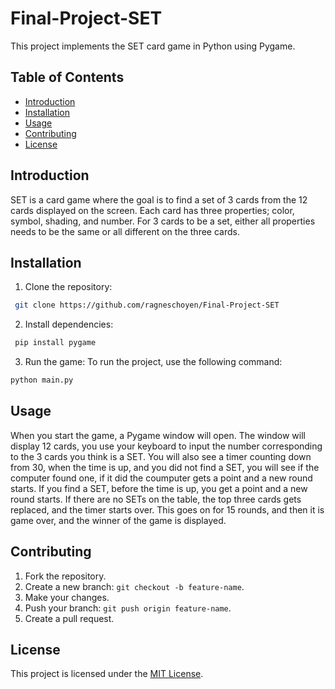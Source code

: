 # Final-Project-SET
This project implements the SET card game in Python using Pygame. 

## Table of Contents
- [Introduction](#introduction)
- [Installation](#installation)
- [Usage](#usage)
- [Contributing](#contributing)
- [License](#license)

## Introduction
SET is a card game where the goal is to find a set of 3 cards from the 12 cards displayed on the screen. Each card has three properties; color, symbol, shading, and number. For 3 cards to be a set, either all properties needs to be the same or all different on the three cards. 

## Installation
1. Clone the repository:
```bash
 git clone https://github.com/ragneschoyen/Final-Project-SET
```

2. Install dependencies:
```bash
 pip install pygame
 ```

3. Run the game:
To run the project, use the following command:
```bash
python main.py
```

## Usage
When you start the game, a Pygame window will open. The window will display 12 cards, you use your keyboard to input the number corresponding to the 3 cards you think is a SET. You will also see a timer counting down from 30, when the time is up, and you did not find a SET, you will see if the computer found one, if it did the coumputer gets a point and a new round starts. If you find a SET, before the time is up, you get a point and a new round starts. If there are no SETs on the table, the top three cards gets replaced, and the timer starts over. This goes on for 15 rounds, and then it is game over, and the winner of the game is displayed. 

## Contributing
1. Fork the repository.
2. Create a new branch: `git checkout -b feature-name`.
3. Make your changes.
4. Push your branch: `git push origin feature-name`.
5. Create a pull request.

## License
This project is licensed under the [MIT License](LICENSE).

